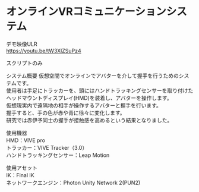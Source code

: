 # オンラインVRコミュニケーションシステム<br>
デモ映像ULR<br>
https://youtu.be/tW3XlZSuPz4 <br>

スクリプトのみ<br>

システム概要
仮想空間でオンラインでアバターを介して握手を行うためのシステムです。<br>
使用者は手足にトラッカーを、頭にはハンドトラッキングセンサーを取り付けたヘッドマウントディスプレイ(HMD)を装着し、アバターを操作します。<br>
仮想現実内で遠隔地の相手が操作するアバターと握手を行います。<br>
握手すると、手の色が赤や青に徐々に変化します。<br>
研究では赤伊予同士の握手が接触感を高めるという結果となりました。<br>

使用機器<br>
HMD：VIVE pro<br>
トラッカー：VIVE Tracker（3.0）<br>
ハンドトラッキングセンサー：Leap Motion<br>

使用アセット<br>
IK：Final IK<br>
ネットワークエンジン：Photon Unity Network 2(PUN2)<br>


